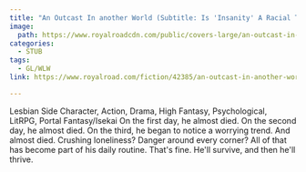 ```yaml
---
title: "An Outcast In another World (Subtitle: Is 'Insanity' A Racial Trait?) by KamikazePotato"
image:
  path: https://www.royalroadcdn.com/public/covers-large/an-outcast-in-another-world-subtitle-is-insanity.jpg
categories:
  - STUB
tags:
  - GL/WLW
link: https://www.royalroad.com/fiction/42385/an-outcast-in-another-world-subtitle-is-insanity

---
```

Lesbian Side Character, Action, Drama, High Fantasy, Psychological, LitRPG, Portal Fantasy/Isekai
On the first day, he almost died.
On the second day, he almost died.
On the third, he began to notice a worrying trend. And almost died.
Crushing loneliness? Danger around every corner? All of that has become part of his daily routine.
That's fine.  He'll survive, and then he'll thrive.

